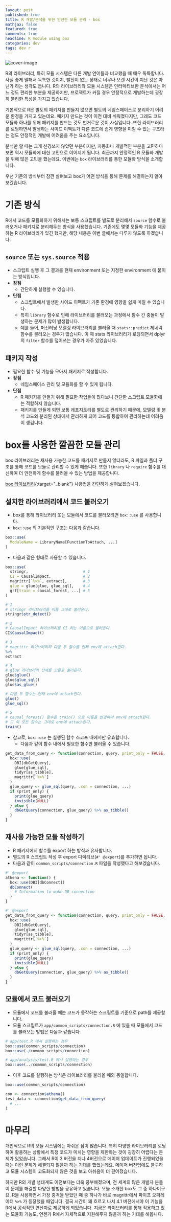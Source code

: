 ```yaml
---
layout: post
published: true
title: R 개발/분석을 위한 안전한 모듈 관리 - box
mathjax: false
featured: true
comments: true
headline: R module using box
categories: dev
tags: dev r
---
```


![cover-image](/images/taking-notes.jpg)

R의 라이브러리, 특히 모듈 시스템은 다른 개발 언어들과 비교했을 때 매우 독특합니다. 
사실 좋게 말해서 독특한 것이지, 발전이 없는 상태로 너무나 오랜 시간이 지난 것은 아닌가 하는 생각도 듭니다. 
R의 라이브러리와 모듈 시스템은 인터렉티브한 분석에서는 어느 정도 편리한 부분을 제공하지만, 프로젝트가 커질 경우 안정적으로 개발하는데 굉장히 불리한 특성을 가지고 있습니다. 

기본적으로 R은 별도의 패키지를 만들지 않으면 별도의 네임스페이스로 분리하기 어려운 환경을 가지고 있는데요. 
패키지 만드는 것이 이전 대비 쉬워졌다지만, 그래도 코드 모듈화 하나를 위해 패키지를 만드는 것도 번거로운 것이 사실입니다. 
또한 라이브러리를 로딩하면서 발생하는 사이드 이펙트가 다른 코드에 쉽게 영향을 미칠 수 있는 구조라는 점도 안정적인 개발에 어려움을 주는 요소입니다.

분석만 할 때는 크게 신경쓰지 않았던 부분이지만, 자동화나 개발적인 부분을 고민하다 보면 역시 모듈화에 대한 고민으로 이어지게 됩니다. 
최근까지 안정적인 R 모듈화 개발을 위해 많은 고민을 했는데요. 이번에는 `box` 라이브러리를 통한 모듈화 방식을 소개합니다.

우선 기존의 방식부터 잠깐 살펴보고 box가 어떤 방식을 통해 문제를 해결하는지 알아보겠습니다.

# 기존 방식

R에서 코드를 모듈화하기 위해서는 보통 스크립트를 별도로 분리해서 `source` 함수로 불러오거나 패키지로 분리해두는 방식을 사용했습니다. 
기존에도 몇몇 모듈화 기능을 제공하는 R 라이브러리가 있긴 했지만, 해당 내용은 이번 글에서는 다루지 않도록 하겠습니다.

## `source` 또는 `sys.source` 적용

- 스크립트 실행 후 그 결과를 현재 environment 또는 지정한 environment 에 붙이는 방식입니다.
- **장점**
    - 간단하게 실행할 수 있습니다.
- **단점**
    - 스크립트에서 발생한 사이드 이펙트가 기존 환경에 영향을 쉽게 미칠 수 있습니다.
    - 특히 `library` 함수로 인해 라이브러리를 불러오는 과정에서 함수 간 충돌이 발생하는 문제가 많이 발생합니다.
    - 예를 들어, 머신러닝 모델링 라이브러리를 불러올 때 `stats::predict` 제네릭 함수를 불러오는 경우가 많습니다. 이 때 stats 라이브러리가 로딩되면서 dplyr 의 `filter` 함수를 덮어쓰는 경우가 자주 있었습니다.

## 패키지 작성

- 필요한 함수 및 기능을 모아서 패키지로 작성합니다.
- **장점**
    - 네임스페이스 관리 및 모듈화를 할 수 있게 됩니다.
- **단점**
    - R 패키지를 만들기 위해 필요한 작업들이 많다보니 간단한 스크립트 모듈화에는 적합하지 않습니다.
    - 패키지를 만들게 되면 보통 레포지토리를 별도로 관리하기 때문에, 모델링 및 분석 코드와 분리된 상태에서 관리하게 되어 코드를 통합하여 관리하는데 어려움이 생깁니다.

# box를 사용한 깔끔한 모듈 관리

box 라이브러리는 재사용 가능한 코드를 패키지로 만들지 않더라도, R 파일과 폴더 구조를 통해 코드를 모듈로 관리할 수 있게 해줍니다. 
또한 `library` 나 `require` 함수를 대신하여 더 안전하게 함수를 불러올 수 있는 방법을 제공합니다.

[box 라이브러리](https://klmr.me/box/){:target="_blank"} 사용법을 간단하게 살펴보겠습니다.

## 설치한 라이브러리에서 코드 불러오기

- box를 통해 라이브러리 또는 모듈에서 코드를 불러오려면 `box::use` 를 사용합니다.
- `box::use` 의 기본적인 구조는 다음과 같습니다.

```r
box::use(
  ModuleName = LibraryName[FunctionToAttach, ...]
)
```

- 다음과 같은 형태로 사용할 수 있습니다.

```r
box::use(
  stringr,                        # 1
  CI = CausalImpact,              # 2
  magrittr[`%>%`, extract],       # 3
  glue = glue[glue, glue_sql],    # 4
  grf[train = causal_forest, ...] # 5
)

# 1
# stringr 라이브러리를 이름 그대로 불러온다.
stringr$str_detect()

# 2
# CausalImpact 라이브러리를 CI 라는 이름으로 불러온다.
CI$CausalImpact()

# 3
# magrittr 라이브러리의 다음 두 함수를 현재 env에 attach한다.
%>%
extract

# 4
# glue 라이브러리 전체를 모듈로 불러온다.
glue$glue()
glue$glue_sql()
glue$as_glue()

# 다음 두 함수는 현재 env에 attach한다.
glue()
glue_sql()

# 5
# causal_forest() 함수를 train() 으로 이름을 변경하여 env에 attach한다.
# 그 외 모든 함수는 그대로 env에 attach한다.
train()
```

- 참고로, `box::use` 는 실행된 함수 스코프 내에서만 유효합니다.
    - 다음과 같이 함수 내에서 필요한 함수만 불러올 수 있습니다.

```r
get_data_from_query <- function(connection, query, print_only = FALSE, ...) {
  box::use(
    DBI[dbGetQuery],
    glue[glue_sql],
    tidyr[as_tibble],
    magrittr[`%>%`]
  )
  glue_query <- glue_sql(query, .con = connection, ...)
  if (print_only) {
    print(glue_query)
    invisible(NULL)
  } else {
    dbGetQuery(connection, glue_query) %>% as_tibble()
  }
}
```

## 재사용 가능한 모듈 작성하기

- R 패키지에서 함수를 export 하는 방식과 유사합니다.
- 별도의 R 스크립트 작성 후 export 디렉티브(`#' @export`)를 추가하면 됩니다.
- 다음과 같이 `common_scripts/connection.R` 파일을 작성했다고 해보겠습니다.

```r
#' @export
athena <- function() {
  box::use(DBI[dbConnect])
  dbConnect(
    # Information to make DB connection
  )
}

#' @export
get_data_from_query <- function(connection, query, print_only = FALSE, ...) {
  box::use(
    DBI[dbGetQuery],
    glue[glue_sql],
    tidyr[as_tibble],
    magrittr[`%>%`]
  )
  glue_query <- glue_sql(query, .con = connection, ...)
  if (print_only) {
    print(glue_query)
    invisible(NULL)
  } else {
    dbGetQuery(connection, glue_query) %>% as_tibble()
  }
}
```

## 모듈에서 코드 불러오기

- 모듈에서 코드를 불러올 때는 코드가 동작하는 스크립트를 기준으로 path를 제공합니다.
- 모듈 스크립트가 `app/common_scripts/connection.R` 에 있을 때 모듈에서 코드를 불러오는 방법은 다음과 같습니다.

```r
# app/test.R 에서 실행하는 경우
box::use(common_scripts/connection)
box::use(./common_scripts/connection)

# app/analysis/test.R 에서 실행하는 경우
box::use(../common_scripts/connection)
```

- 이후 코드를 실행하는 방식은 라이브러리를 불러올 때와 동일합니다.

```r
box::use(common_scripts/connection)

con <- connection$athena()
test_data <- connection$get_data_from_query(
  # ...
)
```

# 마무리

개인적으로 R의 모듈 시스템에는 아쉬운 점이 많습니다. 
특히 다양한 라이브러리를 로딩하여 활용하는 상황에서 특정 코드가 미치는 영향을 제한하는 것이 굉장히 어렵다는 문제가 있었습니다. 
그래서 R이 3 버전을 지나 4버전으로 메이저 업데이트가 진행되었을 때는 이런 문제가 해결되지 않을까 하는 기대를 했었는데요. 
메이저 버전업에도 불구하고 모듈 시스템이 고도화되지 않은 것을 보고 아쉬움이 더 깊어졌습니다.

하지만 R의 개발 생태계도 이전보다는 더욱 풍부해졌으며, 전 세계의 많은 개발자 분들이 문제를 해결할 다양한 방법을 공유하고 있습니다. 
오늘 소개한 box도 그 중 하나이구요. R을 사용하면서 가장 충격을 받았던 때 중 하나가 바로 magrittr에서 파이프 오퍼레이터 `%>%` 가 등장했을 때입니다. 
결국 시간이 꽤 흐르고 나서 4.1 버전에서야 이 기능을 R에서 공식적인 연산자로 제공하게 되었습니다. 
지금은 라이브러리를 통해 적용하고 있는 모듈화 기능도, 언젠가 R에서 자체적으로 지원해주지 않을까 하는 기대를 해봅니다.
